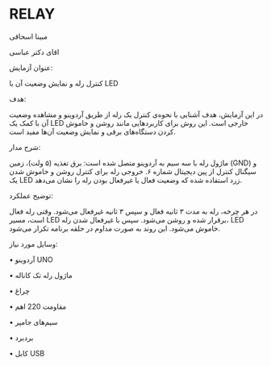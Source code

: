 # RELAY
مبینا اسحاقی

اقای دکتر عباسی


عنوان آزمایش:

کنترل رله و نمایش وضعیت آن با LED

هدف:

در این آزمایش، هدف آشنایی با نحوه‌ی کنترل یک رله از طریق آردوینو و مشاهده وضعیت آن با کمک یک LED خارجی است. این روش برای کاربردهایی مانند روشن و خاموش کردن دستگاه‌های برقی و نمایش وضعیت آن‌ها مفید است.

شرح مدار:

ماژول رله با سه سیم به آردوینو متصل شده است: برق تغذیه (۵ ولت)، زمین (GND) و سیگنال کنترل از پین دیجیتال شماره ۶. خروجی رله برای کنترل روشن و خاموش شدن یک LED زرد استفاده شده که وضعیت فعال یا غیرفعال بودن رله را نشان می‌دهد.

توضیح عملکرد:

در هر چرخه، رله به مدت ۳ ثانیه فعال و سپس ۳ ثانیه غیرفعال می‌شود. وقتی رله فعال است، مسیر LED برقرار شده و روشن می‌شود. سپس با غیرفعال شدن رله، LED خاموش می‌شود. این روند به صورت مداوم در حلقه برنامه تکرار می‌شود.

وسایل مورد نیاز:

 • آردوینو UNO
 
 • ماژول رله تک کاناله
 
 • چراغ 
 
 • مقاومت 220 اهم
 
 • سیم‌های جامپر
 
 • بردبرد
 
 • کابل USB
